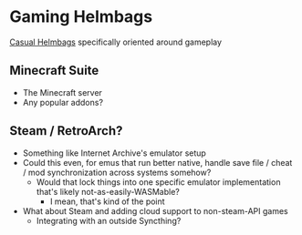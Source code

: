 # Gaming Helmbags

[Casual Helmbags](c7b7z-azeg5-0b8xq-n8cm7-hd3ca) specifically oriented around gameplay

## Minecraft Suite

- The Minecraft server
- Any popular addons?

## Steam / RetroArch?

- Something like Internet Archive's emulator setup
- Could this even, for emus that run better native, handle save file / cheat / mod synchronization across systems somehow?
  - Would that lock things into one specific emulator implementation that's likely not-as-easily-WASMable?
    - I mean, that's kind of the point
- What about Steam and adding cloud support to non-steam-API games
  - Integrating with an outside Syncthing?
